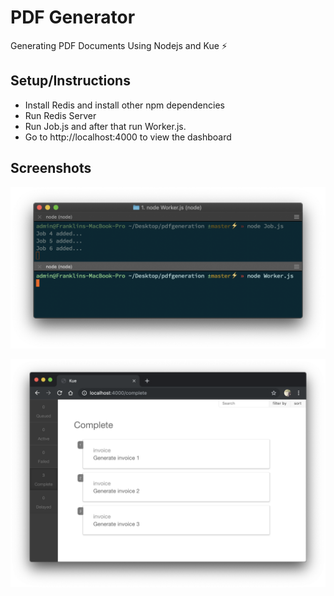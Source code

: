 # PDF Generator
Generating PDF Documents Using Nodejs and Kue ⚡

## Setup/Instructions

- Install Redis and install other npm dependencies
- Run Redis Server
- Run Job.js and after that run Worker.js.
- Go to http://localhost:4000 to view the dashboard

## Screenshots
![Running Job.js and Worker.js 💭](https://raw.githubusercontent.com/beingfranklin/PDF-Generator/master/Screenshots/Screenshot%201.png)

![localhost:4000 - Completed Tasks list 👍](https://github.com/beingfranklin/PDF-Generator/blob/master/Screenshots/Screenshot%202.png)
